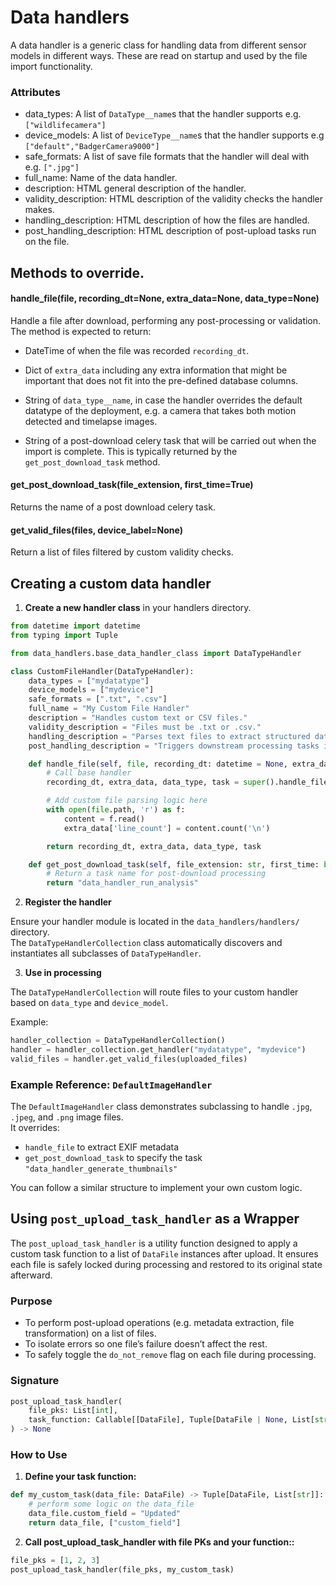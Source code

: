 # Data handlers

A data handler is a generic class for handling data from different sensor models in different ways. These are read on startup and used by the file import functionality.

### Attributes
- data_types: A list of `DataType__name`s that the handler supports e.g. `["wildlifecamera"]`
- device_models: A list of `DeviceType__name`s that the handler supports e.g `["default","BadgerCamera9000"]`
- safe_formats: A list of save file formats that the handler will deal with e.g. `[".jpg"]`
- full_name: Name of the data handler.
- description: HTML general description of the handler.
- validity_description: HTML description of the validity checks the handler makes.
- handling_description:  HTML description of how the files are handled.
- post_handling_description: HTML description of post-upload tasks run on the file.

## Methods to override.

#### handle_file(file, recording_dt=None, extra_data=None, data_type=None)
Handle a file after download, performing any post-processing or validation. The method is expected to return:

- DateTime of when the file was recorded `recording_dt`.

- Dict of `extra_data` including any extra information that might be important that does not fit into the pre-defined database columns.

- String of `data_type__name`, in case the handler overrides the default datatype of the deployment, e.g. a camera that takes both motion detected and timelapse images.

- String of a post-download celery task that will be carried out when the import is complete. This is typically returned by the `get_post_download_task` method.

#### get_post_download_task(file_extension, first_time=True)
Returns the name of a post download celery task.

#### get_valid_files(files, device_label=None)
Return a list of files filtered by custom validity checks.

## Creating a custom data handler

1. **Create a new handler class** in your handlers directory.

```python
from datetime import datetime
from typing import Tuple

from data_handlers.base_data_handler_class import DataTypeHandler

class CustomFileHandler(DataTypeHandler):
    data_types = ["mydatatype"]
    device_models = ["mydevice"]
    safe_formats = [".txt", ".csv"]
    full_name = "My Custom File Handler"
    description = "Handles custom text or CSV files."
    validity_description = "Files must be .txt or .csv."
    handling_description = "Parses text files to extract structured data."
    post_handling_description = "Triggers downstream processing tasks if needed."

    def handle_file(self, file, recording_dt: datetime = None, extra_data: dict = None, data_type: str = None) -> Tuple[datetime, dict, str, str]:
        # Call base handler
        recording_dt, extra_data, data_type, task = super().handle_file(file, recording_dt, extra_data, data_type)

        # Add custom file parsing logic here
        with open(file.path, 'r') as f:
            content = f.read()
            extra_data['line_count'] = content.count('\n')

        return recording_dt, extra_data, data_type, task

    def get_post_download_task(self, file_extension: str, first_time: bool = True):
        # Return a task name for post-download processing
        return "data_handler_run_analysis"
```

2. **Register the handler**

Ensure your handler module is located in the `data_handlers/handlers/` directory.  
The `DataTypeHandlerCollection` class automatically discovers and instantiates all subclasses of `DataTypeHandler`.

3. **Use in processing**

The `DataTypeHandlerCollection` will route files to your custom handler based on `data_type` and `device_model`.

Example:

```python
handler_collection = DataTypeHandlerCollection()
handler = handler_collection.get_handler("mydatatype", "mydevice")
valid_files = handler.get_valid_files(uploaded_files)
```

### Example Reference: `DefaultImageHandler`

The `DefaultImageHandler` class demonstrates subclassing to handle `.jpg`, `.jpeg`, and `.png` image files.  
It overrides:

- `handle_file` to extract EXIF metadata
- `get_post_download_task` to specify the task `"data_handler_generate_thumbnails"`

You can follow a similar structure to implement your own custom logic.

## Using `post_upload_task_handler` as a Wrapper

The `post_upload_task_handler` is a utility function designed to apply a custom task function to a list of `DataFile` instances after upload. It ensures each file is safely locked during processing and restored to its original state afterward.

### Purpose

- To perform post-upload operations (e.g. metadata extraction, file transformation) on a list of files.
- To isolate errors so one file’s failure doesn’t affect the rest.
- To safely toggle the `do_not_remove` flag on each file during processing.

### Signature

```python
post_upload_task_handler(
    file_pks: List[int],
    task_function: Callable[[DataFile], Tuple[DataFile | None, List[str] | None]]
) -> None
```

### How to Use

1. **Define your task function:**

```python
def my_custom_task(data_file: DataFile) -> Tuple[DataFile, List[str]]:
    # perform some logic on the data_file
    data_file.custom_field = "Updated"
    return data_file, ["custom_field"]
```

2. **Call post_upload_task_handler with file PKs and your function::**
```python
file_pks = [1, 2, 3]
post_upload_task_handler(file_pks, my_custom_task)

```


